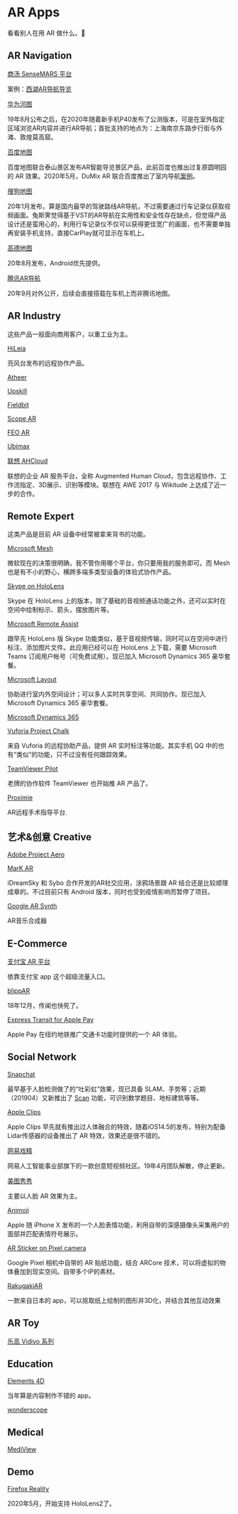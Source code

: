 # AR Apps

看看别人在用 AR 做什么。🤔


## AR Navigation
[商汤 SenseMARS 平台](#)

案例：[西湖AR导航导览](https://mp.weixin.qq.com/s/KGftgrBm6dKjuVnD6_C_XA)


[华为河图](https://consumer.huawei.com/cn/press/news/2019/huawei-cyberverse-a-new-world/)

19年8月公布之后，在2020年随着新手机P40发布了公测版本，可是在室外指定区域浏览AR内容并进行AR导航；首批支持的地点为：上海南京东路步行街与外滩、敦煌莫高窟。

[百度地图](#)

百度地图联合泰山景区发布AR智能导览景区产品，此前百度也推出过复原圆明园的 AR 效果。2020年5月，DuMix AR 联合百度推出了室内导航[案例](https://dy.163.com/v2/article/detail/FCMGT9T205119CJA.html)。

[搜狗地图](https://tech.qq.com/a/20200109/080075.htm)

20年1月发布，算是国内最早的驾驶路线AR导航，不过需要通过行车记录仪获取视频画面。兔斯霁觉得基于VST的AR导航在实用性和安全性存在缺点，但觉得产品设计还是蛮用心的，利用行车记录仪不仅可以获得更佳宽广的画面，也不需要单独再安装手机支持，直接CarPlay就可显示在车机上。

[高德地图](https://www.cnbeta.com/articles/tech/1018051.htm)

20年8月发布，Android优先提供。

[腾讯AR导航](https://yivian.com/news/77873.html)

20年9月对外公开，后续会直接搭载在车机上而非腾讯地图。


## AR Industry

这些产品一般面向商用客户，以重工业为主。

[HiLeia](http://hileia.com)

亮风台发布的远程协作产品。

[Atheer](http://www.atheerair.com/)

[Upskill](https://upskill.io/)

[Fieldbit](https://www.fieldbit.net/)

[Scope AR](http://www.scopear.com/)

[FEO AR](https://www.feo-ar.com/)

[Ubimax](http://www.ubimax.de/index.php/en/)

[联想 AHCloud](http://www.lenovo-ar.com/ahcloud.html)

联想的企业 AR 服务平台，全称 Augmented Human Cloud，包含远程协作、工作流指定、3D展示、识别等模块。联想在 AWE 2017 与 Wikitude 上达成了近一步的合作。


## Remote Expert

这类产品是目前 AR 设备中经常被拿来背书的功能。

[Microsoft Mesh](https://www.microsoft.com/en-us/mesh)

微软现在的决策很明确，我不管你用哪个平台，你只要用我的服务即可。而 Mesh 也是有不小的野心，横跨多端多类型设备的体验式协作产品。

[Skype on HoloLens](https://www.microsoft.com/en-us/hololens/apps/skype)

Skype 在 HoloLens 上的版本，除了基础的音视频通话功能之外，还可以实时在空间中绘制标示、箭头，摆放图片等。

[Microsoft Remote Assist](https://dynamics.microsoft.com/en-us/mixed-reality/remote-assist/)

跟早先 HoloLens 版 Skype 功能类似，基于音视频传输，同时可以在空间中进行标注、添加图片文件。此应用已经可以在 HoloLens 上下载，需要 Microsoft Teams 订阅用户帐号（可免费试用）。现已加入 Microsoft Dynamics 365 豪华套餐。

[Microsoft Layout](https://dynamics.microsoft.com/en-us/mixed-reality/layout/)

协助进行室内外空间设计；可以多人实时共享空间、共同协作。现已加入 Microsoft Dynamics 365 豪华套餐。

[Microsoft Dynamics 365](https://dynamics.microsoft.com/en-us/)

[Vuforia Project Chalk](https://developer.vuforia.com/projectchalk)

来自 Vuforia 的远程协助产品，提供 AR 实时标注等功能。其实手机 QQ 中的也有“类似”的功能，只不过没有任何跟踪效果。

[TeamViewer Pilot](https://www.teamviewer.com/en-us/solutions/augmented-reality-remote-support/#gref)

老牌的协作软件 TeamViewer 也开始推 AR 产品了。

[Proximie](https://proximie.com/)

AR远程手术指导平台.


## 艺术&创意 Creative

[Adobe Project Aero](https://www.adobe.com/products/projectaero.html)

[MarK AR](http://mark.app)

iDreamSky 和 Sybo 合作开发的AR社交应用，涂鸦场景跟 AR 结合还是比较顺理成章的。不过目前只有 Android 版本，同时也受到疫情影响而暂停了项目。

[Google AR Synth](https://artsandculture.google.com/story/7AUBadCIL5Tnow)

AR音乐合成器



## E-Commerce

[支付宝 AR 平台](https://render.alipay.com/p/s/real/index)

依靠支付宝 app 这个超级流量入口。

[blippAR](https://www.blippar.com/)
 
 18年12月，传闻也快死了。

[Express Transit for Apple Pay](https://transit.applepay.apple/new-york#callout-quicklook)

Apple Pay 在纽约地铁推广交通卡功能时提供的一个 AR 体验。



## Social Network

[Snapchat](https://www.snapchat.com/)

最早基于人脸检测做了的“吐彩虹”效果，现已具备 SLAM、手势等；近期（201904）又新推出了 [Scan](https://techcrunch.com/2019/04/04/snapchat-scan-platform/) 功能，可识别数学题目、地标建筑等等。

[Apple Clips](https://www.apple.com/clips/)

Apple Clips 早先就有推出过人体融合的特效，随着iOS14.5的发布，特别为配备Lidar传感器的设备推出了 AR 特效，效果还是很不错的。

[网易戏精](https://xijing.netease.com/)

网易人工智能事业部旗下的一款创意短视频社区。19年4月团队解散，停止更新。

[美图秀秀](https://itunes.apple.com/cn/app/%E7%BE%8E%E5%9B%BE%E7%A7%80%E7%A7%80/id416048305?mt=8)

主要以人脸 AR 效果为主。

[Animoji](https://www.youtube.com/watch?v=Kkq8a6AV3HM)

Apple 随 iPhone X 发布的一个人脸表情功能，利用自带的深感摄像头采集用户的面部并匹配表情符号展示。

[AR Sticker on Pixel camera](https://www.youtube.com/watch?v=DoS7VwKd0Ys)

Google Pixel 相机中自带的 AR 贴纸功能，结合 ARCore 技术，可以将虚拟的物体叠加到现实空间。自带多个IP的素材。

[RakugakiAR](https://apps.apple.com/hk/app/rakugakiar/id1515215584)

一款来自日本的 app，可以抠取纸上绘制的图形并3D化，并结合其他互动效果


## AR Toy

[乐高 Vidiyo 系列](https://cn.engadget.com/lego-vidiyo-sets-announced-010049298.html)



## Education

[Elements 4D](https://www.kickstarter.com/projects/daqri/elements-4d-interactive-blocks/posts)

当年算是内容制作不错的 app。

[wonderscope](https://wonderscope.com/)

## Medical

[MediView](https://mediview.com/)


## Demo
[Firefox Reality](https://mixedreality.mozilla.org/firefox-reality/)

2020年5月，开始支持 HoloLens2了。